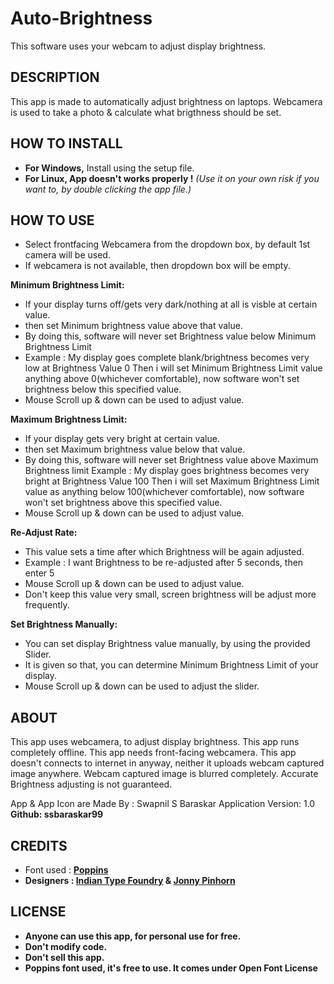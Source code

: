 # **Auto-Brightness**
This software uses your webcam to adjust display brightness.

## **DESCRIPTION**
  This app is made to automatically adjust brightness on laptops.
  Webcamera is used to take a photo & calculate what brigthness should be set.
  
## **HOW TO INSTALL**
- **For Windows,** Install using the setup file.
- **For Linux, App doesn't works properly !** _(Use it on your own risk if you want to, by double clicking the app file.)_


## **HOW TO USE**
- Select frontfacing Webcamera from the dropdown box, by default 1st camera will be used.
- If webcamera is not available, then dropdown box will be empty.

**Minimum Brightness Limit:**
- If your display turns off/gets very dark/nothing at all is visble at certain value.
- then set Minimum brightness value above that value.
- By doing this, software will never set Brightness value below Minimum Brightness Limit
- Example : My display goes complete blank/brightness becomes very low at Brightness Value 0
   Then i will set Minimum Brightness Limit value anything above 0(whichever comfortable), now software won't set brightness below this specified value.
- Mouse Scroll up & down can be used to adjust value.

**Maximum Brightness Limit:**
- If your display gets very bright at certain value.
- then set Maximum brightness value below that value.
- By doing this, software will never set Brightness value above Maximum Brightness limit
 Example : My display goes brightness becomes very bright at Brightness Value 100
   Then i will set Maximum Brightness Limit value as anything below 100(whichever comfortable), now software won't set brightness above this specified value.
- Mouse Scroll up & down can be used to adjust value.

**Re-Adjust Rate:**
- This value sets a time after which Brightness will be again adjusted.
- Example : I want Brightness to be re-adjusted after 5 seconds, then enter 5
- Mouse Scroll up & down can be used to adjust value.
- Don't keep this value very small, screen brightness will be adjust more frequently.

**Set Brightness Manually:**
- You can set display Brightness value manually, by using the provided Slider.
- It is given so that, you can determine Minimum Brightness Limit of your display.
- Mouse Scroll up & down can be used to adjust the slider.

## **ABOUT**
This app uses webcamera, to adjust display brightness.
This app runs completely offline.
This app needs front-facing webcamera.
This app doesn't connects to internet in anyway, neither it uploads webcam captured image anywhere.
Webcam captured image is blurred completely.
Accurate Brightness adjusting is not guaranteed.

App & App Icon are Made By : Swapnil S Baraskar
Application Version: 1.0
**Github: ssbaraskar99**

## **CREDITS** 
- Font used : **[Poppins](https://github.com/itfoundry/Poppins)**
- **Designers : [Indian Type Foundry](https://github.com/itfoundry) & [Jonny Pinhorn](https://github.com/jonpinhorn)**

## **LICENSE**
- **Anyone can use this app, for personal use for free.**
- **Don't modify code.**
- **Don't sell this app.**
- **Poppins font used, it's free to use. It comes under Open Font License**
